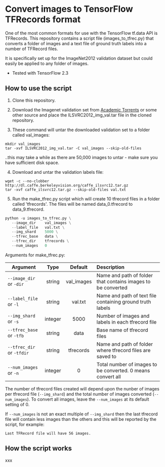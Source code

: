 # Convert images to TensorFlow TFRecords format

One of the most common formats for use with the TensorFlow tf.data API is TFRecords. This repository contains a script file (images_to_tfrec.py) that converts a folder of images and a text file of ground truth labels into a number of TFRecord files.

It is specifically set up for the ImageNet2012 validation dataset but could easily be applied to any folder of images.

+ Tested with TensorFlow 2.3

## How to use the script

1. Clone this repository.

2. Download the Imagenet validation set from [Academic Torrents](https://academictorrents.com/details/5d6d0df7ed81efd49ca99ea4737e0ae5e3a5f2e5) or some other source and place the ILSVRC2012_img_val.tar file in the cloned repository.

3. These command will untar the downloaded validation set to a folder called val_images:

```shell
mkdir val_images
tar -xvf ILSVRC2012_img_val.tar -C val_images --skip-old-files
```

..this may take a while as there are 50,000 images to untar - make sure you have sufficient disk space.


4. Download and untar the validation labels file:

```shell
wget -c --no-clobber http://dl.caffe.berkeleyvision.org/caffe_ilsvrc12.tar.gz
tar -xvf caffe_ilsvrc12.tar.gz --skip-old-files val.txt
```

5. Run the make_tfrec.py script which will create 10 tfrecord files in a folder called 'tfrecords'. The files will be named data_0.tfrecord to data_9.tfrecord.

```python
python -u images_to_tfrec.py \
   --image_dir    val_images \
   --label_file   val.txt \
   --img_shard    5000 \
   --tfrec_base   data \
   --tfrec_dir    tfrecords \
   --num_images   0
```

Arguments for make_tfrec.py:

| Argument                |  Type  | Default |Description|
|-------------------------|:------:|:-------:|:------------------------------------------------------ |
|`--image_dir` or `-dir`  | string |val_images|Name and path of folder that contains images to be converted |
|`--label_file` or `-l`   | string |val.txt|Name and path of text file containing ground truth labels |
|`--img_shard` or `-s`    | integer|5000|Number of images and labels in each tfrecord file |
|`--tfrec_base` or `-tfb` | string |data|Base name of tfrecord files |
|`--tfrec_dir` or `-tfdir`| string |tfrecords|Name and path of folder where tfrecord files are saved to |
|`--num_images` or `-n`   | integer|0|Total number of images to be converted. 0 means convert all |


The number of tfrecord files created will depend upon the nunber of images per tfrecord file (`--img_shard`) and the total number of images converted (`--num_images`). To convert all images, leave the `--num_images` at its default setting of 0.

If `--num_images` is not an exact multiple of `--img_shard` then the last tfrecord file will contain less images than the others and this will be reported by the script, for example:

```shell
Last TFRecord file will have 56 images.
```

## How the script works

xxx


